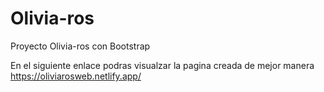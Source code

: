 # Olivia-ros
Proyecto Olivia-ros con Bootstrap

En el siguiente enlace podras visualzar la pagina creada de mejor manera
https://oliviarosweb.netlify.app/
